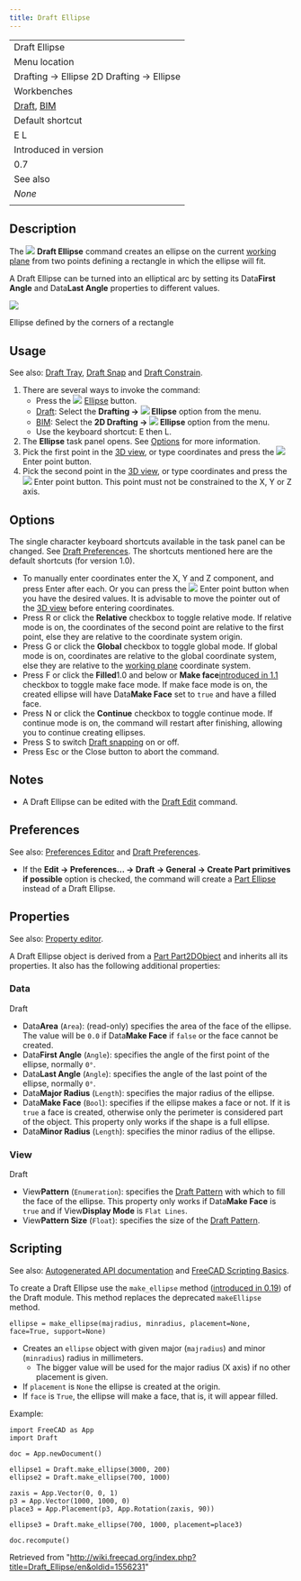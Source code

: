 ```yaml
---
title: Draft Ellipse
---
```


|                                                                                    |
| ---------------------------------------------------------------------------------- |
| Draft Ellipse                                                                      |
| Menu location                                                                      |
| Drafting → Ellipse 2D Drafting → Ellipse                                           |
| Workbenches                                                                        |
| [Draft](/Draft_Workbench "Draft Workbench"), [BIM](/BIM_Workbench "BIM Workbench") |
| Default shortcut                                                                   |
| E L                                                                                |
| Introduced in version                                                              |
| 0.7                                                                                |
| See also                                                                           |
| _None_                                                                             |
|                                                                                    |

## Description

The ![](/src/assets/images/Draft_Ellipse.svg) **Draft Ellipse** command creates an ellipse on the current [working plane](/Draft_SelectPlane "Draft SelectPlane") from two points defining a rectangle in which the ellipse will fit.

A Draft Ellipse can be turned into an elliptical arc by setting its Data**First Angle** and Data**Last Angle** properties to different values.

![](/src/assets/images/Draft_ellipse_example.jpg)

Ellipse defined by the corners of a rectangle

## Usage

See also: [Draft Tray](/Draft_Tray "Draft Tray"), [Draft Snap](/Draft_Snap "Draft Snap") and [Draft Constrain](/Draft_Constrain "Draft Constrain").

1. There are several ways to invoke the command:
   - Press the ![](/src/assets/images/Draft_Ellipse.svg) [Ellipse](/Draft_Ellipse "Draft Ellipse") button.
   - [Draft](/Draft_Workbench "Draft Workbench"): Select the **Drafting → ![](/src/assets/images/Draft_Ellipse.svg) Ellipse** option from the menu.
   - [BIM](/BIM_Workbench "BIM Workbench"): Select the **2D Drafting → ![](/src/assets/images/Draft_Ellipse.svg) Ellipse** option from the menu.
   - Use the keyboard shortcut: E then L.
2. The **Ellipse** task panel opens. See [Options](#Options) for more information.
3. Pick the first point in the [3D view](/3D_view "3D view"), or type coordinates and press the ![](/src/assets/images/Draft_AddPoint.svg) Enter point button.
4. Pick the second point in the [3D view](/3D_view "3D view"), or type coordinates and press the ![](/src/assets/images/Draft_AddPoint.svg) Enter point button. This point must not be constrained to the X, Y or Z axis.

## Options

The single character keyboard shortcuts available in the task panel can be changed. See [Draft Preferences](/Draft_Preferences "Draft Preferences"). The shortcuts mentioned here are the default shortcuts (for version 1.0).

- To manually enter coordinates enter the X, Y and Z component, and press Enter after each. Or you can press the ![](/src/assets/images/Draft_AddPoint.svg) Enter point button when you have the desired values. It is advisable to move the pointer out of the [3D view](/3D_view "3D view") before entering coordinates.
- Press R or click the **Relative** checkbox to toggle relative mode. If relative mode is on, the coordinates of the second point are relative to the first point, else they are relative to the coordinate system origin.
- Press G or click the **Global** checkbox to toggle global mode. If global mode is on, coordinates are relative to the global coordinate system, else they are relative to the [working plane](/Draft_SelectPlane "Draft SelectPlane") coordinate system.
- Press F or click the **Filled**1.0 and below or **Make face**[introduced in 1.1](/Release_notes_1.1 "Release notes 1.1") checkbox to toggle make face mode. If make face mode is on, the created ellipse will have Data**Make Face** set to `true` and have a filled face.
- Press N or click the **Continue** checkbox to toggle continue mode. If continue mode is on, the command will restart after finishing, allowing you to continue creating ellipses.
- Press S to switch [Draft snapping](/Draft_Snap "Draft Snap") on or off.
- Press Esc or the Close button to abort the command.

## Notes

- A Draft Ellipse can be edited with the [Draft Edit](/Draft_Edit "Draft Edit") command.

## Preferences

See also: [Preferences Editor](/Preferences_Editor "Preferences Editor") and [Draft Preferences](/Draft_Preferences "Draft Preferences").

- If the **Edit → Preferences... → Draft → General → Create Part primitives if possible** option is checked, the command will create a [Part Ellipse](/Part_Ellipse "Part Ellipse") instead of a Draft Ellipse.

## Properties

See also: [Property editor](/Property_editor "Property editor").

A Draft Ellipse object is derived from a [Part Part2DObject](/Part_Part2DObject "Part Part2DObject") and inherits all its properties. It also has the following additional properties:

### Data

Draft

- Data**Area** (`Area`): (read-only) specifies the area of the face of the ellipse. The value will be `0.0` if Data**Make Face** if `false` or the face cannot be created.
- Data**First Angle** (`Angle`): specifies the angle of the first point of the ellipse, normally `0°`.
- Data**Last Angle** (`Angle`): specifies the angle of the last point of the ellipse, normally `0°`.
- Data**Major Radius** (`Length`): specifies the major radius of the ellipse.
- Data**Make Face** (`Bool`): specifies if the ellipse makes a face or not. If it is `true` a face is created, otherwise only the perimeter is considered part of the object. This property only works if the shape is a full ellipse.
- Data**Minor Radius** (`Length`): specifies the minor radius of the ellipse.

### View

Draft

- View**Pattern** (`Enumeration`): specifies the [Draft Pattern](/Draft_Pattern "Draft Pattern") with which to fill the face of the ellipse. This property only works if Data**Make Face** is `true` and if View**Display Mode** is `Flat Lines`.
- View**Pattern Size** (`Float`): specifies the size of the [Draft Pattern](/Draft_Pattern "Draft Pattern").

## Scripting

See also: [Autogenerated API documentation](https://freecad.github.io/SourceDoc/) and [FreeCAD Scripting Basics](/FreeCAD_Scripting_Basics "FreeCAD Scripting Basics").

To create a Draft Ellipse use the `make_ellipse` method ([introduced in 0.19](/Release_notes_0.19 "Release notes 0.19")) of the Draft module. This method replaces the deprecated `makeEllipse` method.

```
ellipse = make_ellipse(majradius, minradius, placement=None, face=True, support=None)

```

- Creates an `ellipse` object with given major (`majradius`) and minor (`minradius`) radius in millimeters.
  - The bigger value will be used for the major radius (X axis) if no other placement is given.
- If `placement` is `None` the ellipse is created at the origin.
- If `face` is `True`, the ellipse will make a face, that is, it will appear filled.

Example:

```
import FreeCAD as App
import Draft

doc = App.newDocument()

ellipse1 = Draft.make_ellipse(3000, 200)
ellipse2 = Draft.make_ellipse(700, 1000)

zaxis = App.Vector(0, 0, 1)
p3 = App.Vector(1000, 1000, 0)
place3 = App.Placement(p3, App.Rotation(zaxis, 90))

ellipse3 = Draft.make_ellipse(700, 1000, placement=place3)

doc.recompute()

```

Retrieved from "<http://wiki.freecad.org/index.php?title=Draft_Ellipse/en&oldid=1556231>"
